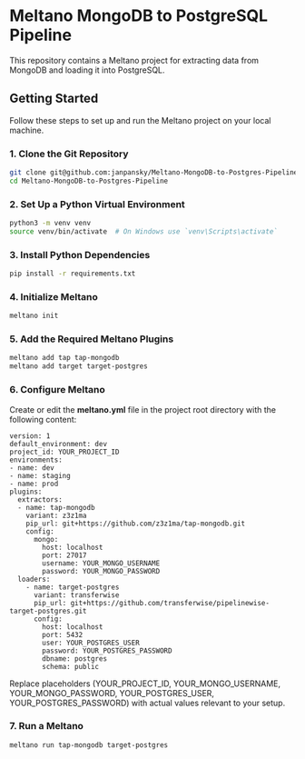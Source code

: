 # Meltano MongoDB to PostgreSQL Pipeline

This repository contains a Meltano project for extracting data from MongoDB and loading it into PostgreSQL.

## Getting Started

Follow these steps to set up and run the Meltano project on your local machine.

### 1. Clone the Git Repository

```sh
git clone git@github.com:janpansky/Meltano-MongoDB-to-Postgres-Pipeline.git
cd Meltano-MongoDB-to-Postgres-Pipeline
```

### 2. Set Up a Python Virtual Environment

```sh
python3 -m venv venv
source venv/bin/activate  # On Windows use `venv\Scripts\activate`
```

### 3. Install Python Dependencies

```sh
pip install -r requirements.txt
```

### 4. Initialize Meltano

```sh
meltano init
```

### 5. Add the Required Meltano Plugins

```sh
meltano add tap tap-mongodb
meltano add target target-postgres
```

### 6. Configure Meltano

Create or edit the **meltano.yml** file in the project root directory with the following content:

```
version: 1
default_environment: dev
project_id: YOUR_PROJECT_ID
environments:
- name: dev
- name: staging
- name: prod
plugins:
  extractors:
  - name: tap-mongodb
    variant: z3z1ma
    pip_url: git+https://github.com/z3z1ma/tap-mongodb.git
    config:
      mongo:
        host: localhost
        port: 27017
        username: YOUR_MONGO_USERNAME
        password: YOUR_MONGO_PASSWORD
  loaders:
    - name: target-postgres
      variant: transferwise
      pip_url: git+https://github.com/transferwise/pipelinewise-target-postgres.git
      config:
        host: localhost
        port: 5432
        user: YOUR_POSTGRES_USER
        password: YOUR_POSTGRES_PASSWORD
        dbname: postgres
        schema: public
```
Replace placeholders (YOUR_PROJECT_ID, YOUR_MONGO_USERNAME, YOUR_MONGO_PASSWORD, YOUR_POSTGRES_USER, YOUR_POSTGRES_PASSWORD) with actual values relevant to your setup.

### 7. Run a Meltano

```sh
meltano run tap-mongodb target-postgres
```